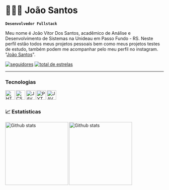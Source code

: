 # 👨🏽‍💻 João Santos

 **`Desenvolvedor Fullstack`**

Meu nome é João Vitor Dos Santos, acadêmico de Análise e Desenvolvimento de Sistemas na Unideau em Passo Fundo - RS. Neste perfil estão todos meus projetos pessoais bem como meus projetos testes de estudo, também podem me acompanhar pelo meu perfil no instagram. <br/>"[João Santos](https://www.instagram.com/san.tos_joao/)".

   <p align="left">
      <a href="https://github.com/ojoaovsantos?tab=followers">
         <img alt="seguidores" title="me siga no github" src="https://custom-icon-badges.demolab.com/github/followers/ojoaovsantos?color=236ad3&labelColor=1155ba&style=for-the-badge&logo=github&label=seguidores&logoColor=white"/></a>
      <a href="https://github.com/ojoaovsantos?tab=repositories&sort=stargazers">
         <img alt="total de estrelas" title="Total de estrel no GitHub" src="https://custom-icon-badges.demolab.com/github/stars/ojoaovsantos?color=55960c&style=for-the-badge&labelColor=488207&logo=star&label=estrelas"/></a>
   </p>
   
   ---

   ### Tecnologias
   
<img
 align="left"
 alt="HTML"
 title="HTML"
 width="30px"
 style="padding-rigth: 10px;"
 src="https://cdn.jsdelivr.net/gh/devicons/devicon@latest/icons/html5/html5-original.svg" />
          
<img 
 align="left"
 alt="CSS"
 title="CSS"
 width="30px"
 style="padding-rigth: 10px;"
src="https://cdn.jsdelivr.net/gh/devicons/devicon@latest/icons/css3/css3-original.svg"
 />
          
<img 
 align="left"
 alt="JAVASCRIPT"
 title="JAVASCRIPT"
 width="30px"
 style="padding-rigth: 10px;"
 src="https://cdn.jsdelivr.net/gh/devicons/devicon@latest/icons/javascript/javascript-original.svg" 
 />
          
<img 
 align="left"
 alt="PYTHON"
 title="PYTHON"
 width="30px"
 style="padding-rigth: 10px;"
 src="https://cdn.jsdelivr.net/gh/devicons/devicon@latest/icons/python/python-original.svg" 
 />
          
<img  
 align="left"
 alt="JAVA"
 title="JAVA"
 width="30px"
 style="padding-rigth: 10px;"    
 src="https://cdn.jsdelivr.net/gh/devicons/devicon@latest/icons/java/java-original.svg"
 />
 <br/>
 <br/>
 ### 📈 Estatísticas

 <img  
 align="left"
 alt="Github stats"
 height="200"
 style="padding-rigth: 10px;"    
 src="https://github-readme-stats.vercel.app/api?username=ojoaovsantos&show_icons=true&theme=dark&include_all_commits=true&locale=pt-br"
 />

 <img  
 align="left"
 alt="Github stats"
 height="200"
 style="padding-rigth: 10px;"    
 src="https://github-readme-stats.vercel.app/api/top-langs/?username=ojoaovsantos&theme=dark&layout=compact&custom_title=tecnologias&langs_count=7"
 />
